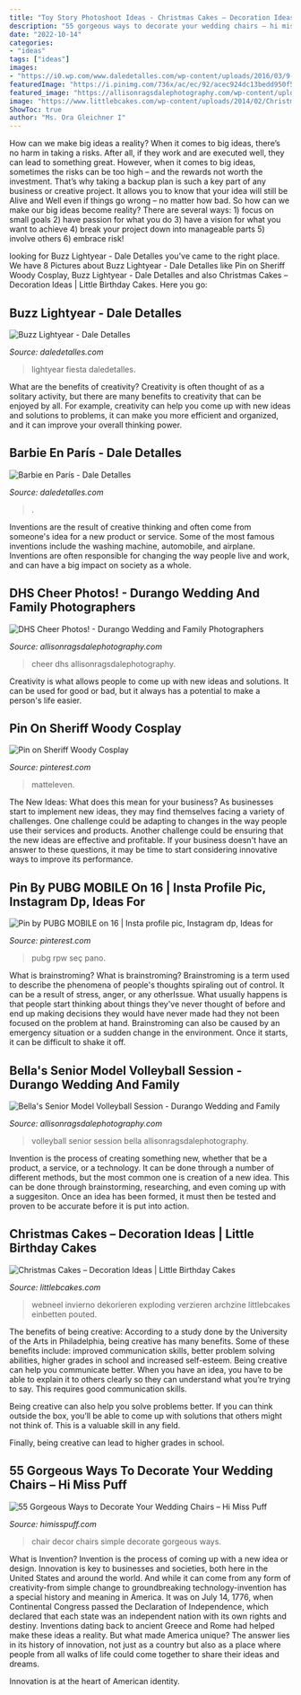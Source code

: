 ```yaml
---
title: "Toy Story Photoshoot Ideas - Christmas Cakes – Decoration Ideas"
description: "55 gorgeous ways to decorate your wedding chairs – hi miss puff"
date: "2022-10-14"
categories:
- "ideas"
tags: ["ideas"]
images:
- "https://i0.wp.com/www.daledetalles.com/wp-content/uploads/2016/03/9-15.jpg?resize=696%2C522"
featuredImage: "https://i.pinimg.com/736x/ac/ec/92/acec924dc13bedd950f5ac42bd2dc1eb.jpg"
featured_image: "https://allisonragsdalephotography.com/wp-content/uploads/2015/03/DSC3678.jpg"
image: "https://www.littlebcakes.com/wp-content/uploads/2014/02/Christmas-Cake-Decorations.jpg"
ShowToc: true
author: "Ms. Ora Gleichner I"
---
```



How can we make big ideas a reality?
When it comes to big ideas, there’s no harm in taking a risks. After all, if they work and are executed well, they can lead to something great. However, when it comes to big ideas, sometimes the risks can be too high – and the rewards not worth the investment. That’s why taking a backup plan is such a key part of any business or creative project. It allows you to know that your idea will still be Alive and Well even if things go wrong – no matter how bad. So how can we make our big ideas become reality?
There are several ways: 1) focus on small goals 2) have passion for what you do 3) have a vision for what you want to achieve 4) break your project down into manageable parts 5) involve others 6) embrace risk!

	

		
looking for Buzz Lightyear - Dale Detalles you've came to the right place. We have 8 Pictures about Buzz Lightyear - Dale Detalles like Pin on Sheriff Woody Cosplay, Buzz Lightyear - Dale Detalles and also Christmas Cakes – Decoration Ideas | Little Birthday Cakes. Here you go:
		
    
## Buzz Lightyear - Dale Detalles

<img loading=lazy src="https://i0.wp.com/www.daledetalles.com/wp-content/uploads/2016/03/9-15.jpg?resize=696%2C522" onerror="this.onerror=null;this.src='https://tse4.mm.bing.net/th?id=OIP.37jLgFJXH-jRWRC5z9qUQgHaFj&amp;pid=15.1';" alt="Buzz Lightyear - Dale Detalles">

_Source: daledetalles.com_

>lightyear fiesta daledetalles. 

	

What are the benefits of creativity?
Creativity is often thought of as a solitary activity, but there are many benefits to creativity that can be enjoyed by all. For example, creativity can help you come up with new ideas and solutions to problems, it can make you more efficient and organized, and it can improve your overall thinking power.

    
## Barbie En París - Dale Detalles

<img loading=lazy src="https://i0.wp.com/www.daledetalles.com/wp-content/uploads/2016/02/barbie-en-paris10.jpg" onerror="this.onerror=null;this.src='https://tse1.mm.bing.net/th?id=OIP.1FEJTwm20nWyYxMnGOVpFAHaFj&amp;pid=15.1';" alt="Barbie en París - Dale Detalles">

_Source: daledetalles.com_

>. 

	

Inventions are the result of creative thinking and often come from someone's idea for a new product or service. Some of the most famous inventions include the washing machine, automobile, and airplane. Inventions are often responsible for changing the way people live and work, and can have a big impact on society as a whole.

    
## DHS Cheer Photos! - Durango Wedding And Family Photographers

<img loading=lazy src="https://allisonragsdalephotography.com/wp-content/uploads/2015/03/DSC3678.jpg" onerror="this.onerror=null;this.src='https://tse1.mm.bing.net/th?id=OIP.XHkE9-FHK2bRcH67FL4qtQHaFS&amp;pid=15.1';" alt="DHS Cheer Photos! - Durango Wedding and Family Photographers">

_Source: allisonragsdalephotography.com_

>cheer dhs allisonragsdalephotography. 

	

Creativity is what allows people to come up with new ideas and solutions. It can be used for good or bad, but it always has a potential to make a person's life easier.

    
## Pin On Sheriff Woody Cosplay

<img loading=lazy src="https://i.pinimg.com/736x/ac/ec/92/acec924dc13bedd950f5ac42bd2dc1eb.jpg" onerror="this.onerror=null;this.src='https://tse3.mm.bing.net/th?id=OIP.iiuw9IIzem14mn20B6lXHQHaLH&amp;pid=15.1';" alt="Pin on Sheriff Woody Cosplay">

_Source: pinterest.com_

>matteleven. 

	

The New Ideas: What does this mean for your business?
As businesses start to implement new ideas, they may find themselves facing a variety of challenges. One challenge could be adapting to changes in the way people use their services and products. Another challenge could be ensuring that the new ideas are effective and profitable. If your business doesn't have an answer to these questions, it may be time to start considering innovative ways to improve its performance.

    
## Pin By PUBG MOBILE On 16 | Insta Profile Pic, Instagram Dp, Ideas For

<img loading=lazy src="https://i.pinimg.com/736x/74/18/f5/7418f5dc12e39511e8d9766fd8e527db.jpg" onerror="this.onerror=null;this.src='https://tse3.mm.bing.net/th?id=OIP.aCH97xmcDFqLevbMI5D-PAHaJ3&amp;pid=15.1';" alt="Pin by PUBG MOBILE on 16 | Insta profile pic, Instagram dp, Ideas for">

_Source: pinterest.com_

>pubg rpw seç pano. 

	

What is brainstroming?
What is brainstroming? Brainstroming is a term used to describe the phenomena of people's thoughts spiraling out of control. It can be a result of stress, anger, or any otherIssue. What usually happens is that people start thinking about things they've never thought of before and end up making decisions they would have never made had they not been focused on the problem at hand. Brainstroming can also be caused by an emergency situation or a sudden change in the environment. Once it starts, it can be difficult to shake it off.

    
## Bella&#039;s Senior Model Volleyball Session - Durango Wedding And Family

<img loading=lazy src="https://allisonragsdalephotography.com/wp-content/uploads/2013/08/allisonragsdalephotography-1759.jpg" onerror="this.onerror=null;this.src='https://tse4.mm.bing.net/th?id=OIP.HQY2vTu_dwGPEz9flUPQyQHaE7&amp;pid=15.1';" alt="Bella&#039;s Senior Model Volleyball Session - Durango Wedding and Family">

_Source: allisonragsdalephotography.com_

>volleyball senior session bella allisonragsdalephotography. 

	

Invention is the process of creating something new, whether that be a product, a service, or a technology. It can be done through a number of different methods, but the most common one is creation of a new idea. This can be done through brainstorming, researching, and even coming up with a suggesiton. Once an idea has been formed, it must then be tested and proven to be accurate before it is put into action.

    
## Christmas Cakes – Decoration Ideas | Little Birthday Cakes

<img loading=lazy src="https://www.littlebcakes.com/wp-content/uploads/2014/02/Christmas-Cake-Decorations.jpg" onerror="this.onerror=null;this.src='https://tse1.mm.bing.net/th?id=OIP.LKCgSyN39VCO-H8-4aFF6gHaIm&amp;pid=15.1';" alt="Christmas Cakes – Decoration Ideas | Little Birthday Cakes">

_Source: littlebcakes.com_

>webneel invierno dekorieren exploding verzieren archzine littlebcakes einbetten pouted. 

	

The benefits of being creative:
According to a study done by the University of the Arts in Philadelphia, being creative has many benefits. Some of these benefits include: improved communication skills, better problem solving abilities, higher grades in school and increased self-esteem.
Being creative can help you communicate better. When you have an idea, you have to be able to explain it to others clearly so they can understand what you’re trying to say. This requires good communication skills.

Being creative can also help you solve problems better. If you can think outside the box, you’ll be able to come up with solutions that others might not think of. This is a valuable skill in any field.

Finally, being creative can lead to higher grades in school.

    
## 55 Gorgeous Ways To Decorate Your Wedding Chairs – Hi Miss Puff

<img loading=lazy src="https://www.himisspuff.com/wp-content/uploads/2016/12/simple-white-wedding-chair-decor.jpg" onerror="this.onerror=null;this.src='https://tse2.mm.bing.net/th?id=OIP.9feN-ocjCoc67Qi_lbKoAAHaJ4&amp;pid=15.1';" alt="55 Gorgeous Ways to Decorate Your Wedding Chairs – Hi Miss Puff">

_Source: himisspuff.com_

>chair decor chairs simple decorate gorgeous ways. 

	

What is Invention?
Invention is the process of coming up with a new idea or design. Innovation is key to businesses and societies, both here in the United States and around the world. And while it can come from any form of creativity-from simple change to groundbreaking technology-invention has a special history and meaning in America.
It was on July 14, 1776, when Continental Congress passed the Declaration of Independence, which declared that each state was an independent nation with its own rights and destiny. Inventions dating back to ancient Greece and Rome had helped make these ideas a reality. But what made America unique? The answer lies in its history of innovation, not just as a country but also as a place where people from all walks of life could come together to share their ideas and dreams.

Innovation is at the heart of American identity.


